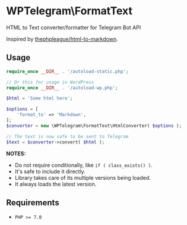 # WPTelegram\FormatText

HTML to Text converter/formatter for Telegram Bot API

Inspired by [thephpleague/html-to-markdown](https://github.com/thephpleague/html-to-markdown).

## Usage

```php
require_once __DIR__ . '/autoload-static.php';

// Or this for usage in WordPress
require_once __DIR__ . '/autoload-wp.php';

$html = 'Some html here';

$options = [
	'format_to' => 'Markdown',
];
$converter = new \WPTelegram\FormatText\HtmlConverter( $options );

// The text is now safe to be sent to Telegram
$text = $converter->convert( $html );
```

**NOTES:**

-   Do not require conditionally, like `if ( class_exists() )`.
-   It's safe to include it directly.
-   Library takes care of its multiple versions being loaded.
-   It always loads the latest version.

## Requirements

-   `PHP >= 7.0`
